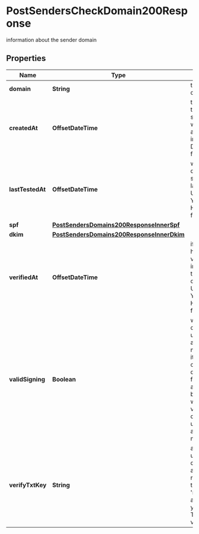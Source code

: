 

# PostSendersCheckDomain200Response

information about the sender domain

## Properties

| Name | Type | Description | Notes |
|------------ | ------------- | ------------- | -------------|
|**domain** | **String** | the sender domain name |  [optional] |
|**createdAt** | **OffsetDateTime** | the date and time that the sending domain was first seen as a UTC string in YYYY-MM-DD HH:MM:SS format |  [optional] |
|**lastTestedAt** | **OffsetDateTime** | when the domain&#39;s DNS settings were last tested as a UTC string in YYYY-MM-DD HH:MM:SS format |  [optional] |
|**spf** | [**PostSendersDomains200ResponseInnerSpf**](PostSendersDomains200ResponseInnerSpf.md) |  |  [optional] |
|**dkim** | [**PostSendersDomains200ResponseInnerDkim**](PostSendersDomains200ResponseInnerDkim.md) |  |  [optional] |
|**verifiedAt** | **OffsetDateTime** | if the domain has been verified, this indicates when that verification occurred as a UTC string in YYYY-MM-DD HH:MM:SS format |  [optional] |
|**validSigning** | **Boolean** | whether this domain can be used to authenticate mail, either for itself or as a custom signing domain. If this is false but spf and dkim are both valid, you will need to verify the domain before using it to authenticate mail |  [optional] |
|**verifyTxtKey** | **String** | a unique key used to verify a domain by adding a TXT record. Append this key to &#39;mandrill_verify.&#39; and add it to your domain&#39;s TXT records to verify |  [optional] |



